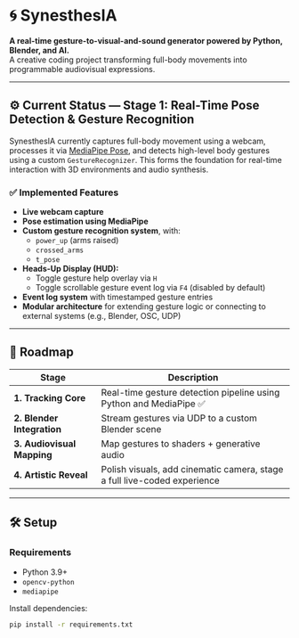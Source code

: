 # 🌀 SynesthesIA

**A real-time gesture-to-visual-and-sound generator powered by Python, Blender, and AI.**  
A creative coding project transforming full-body movements into programmable audiovisual expressions.

---

## ⚙️ Current Status — Stage 1: Real-Time Pose Detection & Gesture Recognition

SynesthesIA currently captures full-body movement using a webcam, processes it via [MediaPipe Pose](https://github.com/google/mediapipe), and detects high-level body gestures using a custom `GestureRecognizer`. This forms the foundation for real-time interaction with 3D environments and audio synthesis.

### ✅ Implemented Features

- **Live webcam capture**
- **Pose estimation using MediaPipe**
- **Custom gesture recognition system**, with:
  - `power_up` (arms raised)
  - `crossed_arms`
  - `t_pose`
- **Heads-Up Display (HUD):**
  - Toggle gesture help overlay via `H`
  - Toggle scrollable gesture event log via `F4` (disabled by default)
- **Event log system** with timestamped gesture entries
- **Modular architecture** for extending gesture logic or connecting to external systems (e.g., Blender, OSC, UDP)

---

## 🧭 Roadmap

| Stage | Description |
|-------|-------------|
| **1. Tracking Core** | Real-time gesture detection pipeline using Python and MediaPipe ✅ |
| **2. Blender Integration** | Stream gestures via UDP to a custom Blender scene |
| **3. Audiovisual Mapping** | Map gestures to shaders + generative audio |
| **4. Artistic Reveal** | Polish visuals, add cinematic camera, stage a full live-coded experience |

---

## 🛠️ Setup

### Requirements

- Python 3.9+
- `opencv-python`
- `mediapipe`

Install dependencies:

```bash
pip install -r requirements.txt
